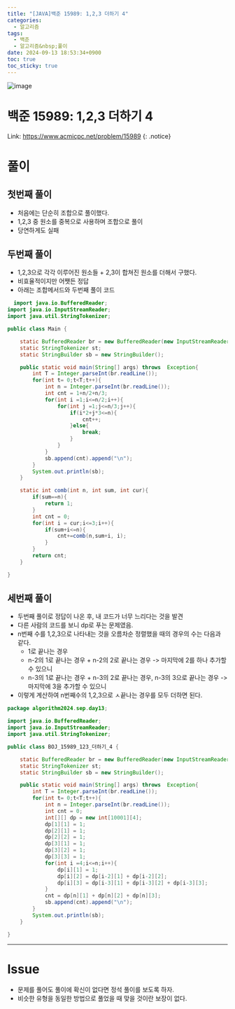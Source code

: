 ```yaml
---
title: "[JAVA]백준 15989: 1,2,3 더하기 4"
categories:
  - 알고리즘
tags:
  - 백준
  - 알고리즘&nbsp;풀이
date: 2024-09-13 18:53:34+0900
toc: true
toc_sticky: true
---
```


![image](https://github.com/user-attachments/assets/f2837722-9cd9-4e89-b5aa-6f531230b5e7)




# 백준 15989: 1,2,3 더하기 4

Link: <https://www.acmicpc.net/problem/15989>
{: .notice}

# 풀이

## 첫번째 풀이
* 처음에는 단순히 조합으로 풀이했다.
* 1,2,3 중 원소를 중복으로 사용하며 조합으로 풀이
* 당연하게도 실패

## 두번째 풀이
* 1,2,3으로 각각 이루어진 원소들 + 2,3이 합쳐진 원소를 더해서 구했다.
* 비효율적이지만 어쨋든 정답
* 아래는 조합메서드와 두번째 풀이 코드

```java
  import java.io.BufferedReader;
import java.io.InputStreamReader;
import java.util.StringTokenizer;

public class Main {

    static BufferedReader br = new BufferedReader(new InputStreamReader(System.in));
    static StringTokenizer st;
    static StringBuilder sb = new StringBuilder();

    public static void main(String[] args) throws  Exception{
        int T = Integer.parseInt(br.readLine());
        for(int t= 0;t<T;t++){
            int n = Integer.parseInt(br.readLine());
            int cnt = 1+n/2+n/3;
            for(int i =1;i<=n/2;i++){
                for(int j =1;j<=n/3;j++){
                    if(i*2+j*3<=n){
                        cnt++;
                    }else{
                        break;
                    }
                }
            }
            sb.append(cnt).append("\n");
        }
        System.out.println(sb);
    }

    static int comb(int n, int sum, int cur){
        if(sum==n){
            return 1;
        }
        int cnt = 0;
        for(int i = cur;i<=3;i++){
            if(sum+i<=n){
                cnt+=comb(n,sum+i, i);
            }
        }
        return cnt;
    }

}
```

## 세번째 풀이
- 두번째 풀이로 정답이 나온 후, 내 코드가 너무 느리다는 것을 발견
- 다른 사람의 코드를 보니 dp로 푸는 문제였음.
- n번째 수를 1,2,3으로 나타내는 것을 오름차순 정렬했을 때의 경우의 수는 다음과 같다.
  - 1로 끝나는 경우
  - n-2의 1로 끝나는 경우 + n-2의 2로 끝나는 경우 -> 마지막에 2를 하나 추가할 수 있으니
  - n-3의 1로 끝나는 경우 + n-3의 2로 끝나는 경우, n-3의 3으로 끝나는 경우 -> 마지막에 3을 추가할 수 있으니
- 이렇게 계산하여 n번째수의 1,2,3으로 ㅅ끝나는 경우를 모두 더하면 된다.

```java
package algorithm2024.sep.day13;

import java.io.BufferedReader;
import java.io.InputStreamReader;
import java.util.StringTokenizer;

public class BOJ_15989_123_더하기_4 {

    static BufferedReader br = new BufferedReader(new InputStreamReader(System.in));
    static StringTokenizer st;
    static StringBuilder sb = new StringBuilder();

    public static void main(String[] args) throws  Exception{
        int T = Integer.parseInt(br.readLine());
        for(int t= 0;t<T;t++){
            int n = Integer.parseInt(br.readLine());
            int cnt = 0;
            int[][] dp = new int[10001][4];
            dp[1][1] = 1;
            dp[2][1] = 1;
            dp[2][2] = 1;
            dp[3][1] = 1;
            dp[3][2] = 1;
            dp[3][3] = 1;
            for(int i =4;i<=n;i++){
                dp[i][1] = 1;
                dp[i][2] = dp[i-2][1] + dp[i-2][2];
                dp[i][3] = dp[i-3][1] + dp[i-3][2] + dp[i-3][3];
            }
            cnt = dp[n][1] + dp[n][2] + dp[n][3];
            sb.append(cnt).append("\n");
        }
        System.out.println(sb);
    }

}


```

---

# Issue

* 문제를 풀어도 풀이에 확신이 없다면 정석 풀이를 보도록 하자.
* 비슷한 유형을 동일한 방법으로 풀었을 때 맞을 것이란 보장이 없다.
